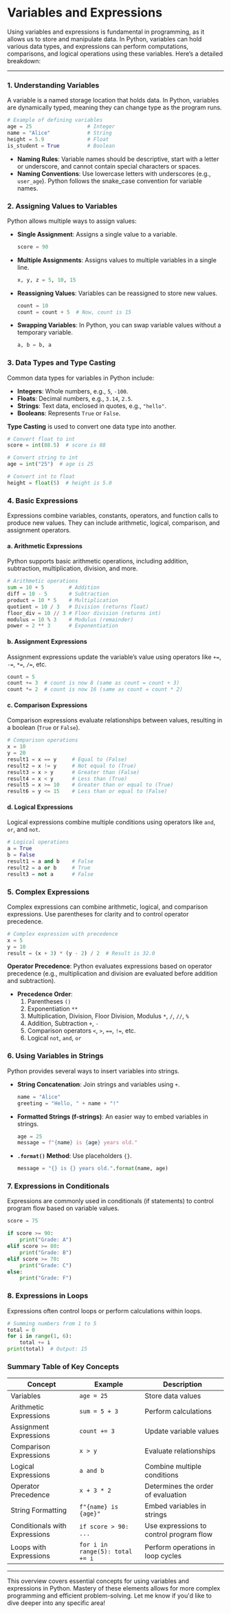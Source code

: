 # Variables and Expressions

Using variables and expressions is fundamental in programming, as it allows us to store and manipulate data. In Python, variables can hold various data types, and expressions can perform computations, comparisons, and logical operations using these variables. Here’s a detailed breakdown:

---

### 1. **Understanding Variables**

   A variable is a named storage location that holds data. In Python, variables are dynamically typed, meaning they can change type as the program runs. 

   ```python
   # Example of defining variables
   age = 25                  # Integer
   name = "Alice"            # String
   height = 5.9              # Float
   is_student = True         # Boolean
   ```

   - **Naming Rules**: Variable names should be descriptive, start with a letter or underscore, and cannot contain special characters or spaces.
   - **Naming Conventions**: Use lowercase letters with underscores (e.g., `user_age`). Python follows the snake_case convention for variable names.

### 2. **Assigning Values to Variables**

   Python allows multiple ways to assign values:
   
   - **Single Assignment**: Assigns a single value to a variable.

     ```python
     score = 90
     ```

   - **Multiple Assignments**: Assigns values to multiple variables in a single line.

     ```python
     x, y, z = 5, 10, 15
     ```

   - **Reassigning Values**: Variables can be reassigned to store new values.

     ```python
     count = 10
     count = count + 5  # Now, count is 15
     ```

   - **Swapping Variables**: In Python, you can swap variable values without a temporary variable.

     ```python
     a, b = b, a
     ```

### 3. **Data Types and Type Casting**

   Common data types for variables in Python include:
   
   - **Integers**: Whole numbers, e.g., `5`, `-100`.
   - **Floats**: Decimal numbers, e.g., `3.14`, `2.5`.
   - **Strings**: Text data, enclosed in quotes, e.g., `"hello"`.
   - **Booleans**: Represents `True` or `False`.

   **Type Casting** is used to convert one data type into another.

   ```python
   # Convert float to int
   score = int(88.5)  # score is 88

   # Convert string to int
   age = int("25")  # age is 25

   # Convert int to float
   height = float(5)  # height is 5.0
   ```

### 4. **Basic Expressions**

   Expressions combine variables, constants, operators, and function calls to produce new values. They can include arithmetic, logical, comparison, and assignment operators.

   #### a. **Arithmetic Expressions**
   
   Python supports basic arithmetic operations, including addition, subtraction, multiplication, division, and more.

   ```python
   # Arithmetic operations
   sum = 10 + 5        # Addition
   diff = 10 - 5       # Subtraction
   product = 10 * 5    # Multiplication
   quotient = 10 / 3   # Division (returns float)
   floor_div = 10 // 3 # Floor division (returns int)
   modulus = 10 % 3    # Modulus (remainder)
   power = 2 ** 3      # Exponentiation
   ```

   #### b. **Assignment Expressions**

   Assignment expressions update the variable’s value using operators like `+=`, `-=`, `*=`, `/=`, etc.

   ```python
   count = 5
   count += 3  # count is now 8 (same as count = count + 3)
   count *= 2  # count is now 16 (same as count = count * 2)
   ```

   #### c. **Comparison Expressions**

   Comparison expressions evaluate relationships between values, resulting in a boolean (`True` or `False`).

   ```python
   # Comparison operations
   x = 10
   y = 20
   result1 = x == y     # Equal to (False)
   result2 = x != y     # Not equal to (True)
   result3 = x > y      # Greater than (False)
   result4 = x < y      # Less than (True)
   result5 = x >= 10    # Greater than or equal to (True)
   result6 = y <= 15    # Less than or equal to (False)
   ```

   #### d. **Logical Expressions**

   Logical expressions combine multiple conditions using operators like `and`, `or`, and `not`.

   ```python
   # Logical operations
   a = True
   b = False
   result1 = a and b    # False
   result2 = a or b     # True
   result3 = not a      # False
   ```

### 5. **Complex Expressions**

   Complex expressions can combine arithmetic, logical, and comparison expressions. Use parentheses for clarity and to control operator precedence.

   ```python
   # Complex expression with precedence
   x = 5
   y = 10
   result = (x + 3) * (y - 2) / 2  # Result is 32.0
   ```

   **Operator Precedence**: Python evaluates expressions based on operator precedence (e.g., multiplication and division are evaluated before addition and subtraction).

   - **Precedence Order**:
     1. Parentheses `()`
     2. Exponentiation `**`
     3. Multiplication, Division, Floor Division, Modulus `*`, `/`, `//`, `%`
     4. Addition, Subtraction `+`, `-`
     5. Comparison operators `<`, `>`, `==`, `!=`, etc.
     6. Logical `not`, `and`, `or`

### 6. **Using Variables in Strings**

   Python provides several ways to insert variables into strings.

   - **String Concatenation**: Join strings and variables using `+`.

     ```python
     name = "Alice"
     greeting = "Hello, " + name + "!"
     ```

   - **Formatted Strings (f-strings)**: An easier way to embed variables in strings.

     ```python
     age = 25
     message = f"{name} is {age} years old."
     ```

   - **`.format()` Method**: Use placeholders `{}`.

     ```python
     message = "{} is {} years old.".format(name, age)
     ```

### 7. **Expressions in Conditionals**

   Expressions are commonly used in conditionals (if statements) to control program flow based on variable values.

   ```python
   score = 75

   if score >= 90:
       print("Grade: A")
   elif score >= 80:
       print("Grade: B")
   elif score >= 70:
       print("Grade: C")
   else:
       print("Grade: F")
   ```

### 8. **Expressions in Loops**

   Expressions often control loops or perform calculations within loops.

   ```python
   # Summing numbers from 1 to 5
   total = 0
   for i in range(1, 6):
       total += i
   print(total)  # Output: 15
   ```

### Summary Table of Key Concepts

| Concept                    | Example                          | Description                                         |
|----------------------------|----------------------------------|-----------------------------------------------------|
| Variables                  | `age = 25`                      | Store data values                                   |
| Arithmetic Expressions     | `sum = 5 + 3`                   | Perform calculations                                |
| Assignment Expressions     | `count += 3`                    | Update variable values                              |
| Comparison Expressions     | `x > y`                         | Evaluate relationships                              |
| Logical Expressions        | `a and b`                       | Combine multiple conditions                         |
| Operator Precedence        | `x + 3 * 2`                     | Determines the order of evaluation                  |
| String Formatting          | `f"{name} is {age}"`            | Embed variables in strings                          |
| Conditionals with Expressions | `if score > 90: ...`        | Use expressions to control program flow             |
| Loops with Expressions     | `for i in range(5): total += i` | Perform operations in loop cycles                   |

---

This overview covers essential concepts for using variables and expressions in Python. Mastery of these elements allows for more complex programming and efficient problem-solving. Let me know if you'd like to dive deeper into any specific area!